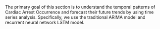 The primary goal of this section is to understand the temporal patterns of Cardiac Arrest Occurrence and forecast their future trends by using time series analysis. 
Specifically, we use the traditional ARIMA model and recurrent neural network LSTM model.
